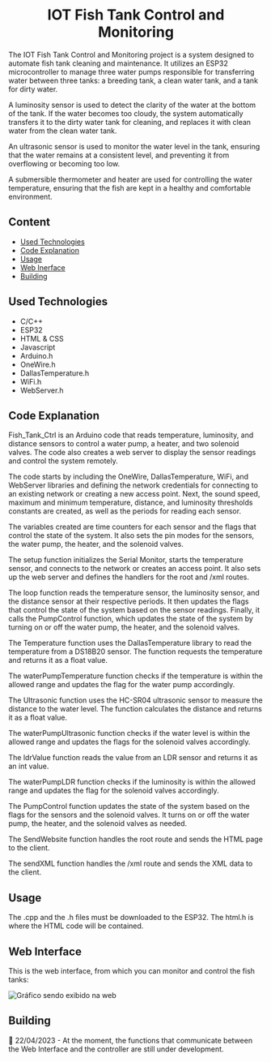 <h1 align="center"> IOT Fish Tank Control and Monitoring </h1>

<p> The IOT Fish Tank Control and Monitoring project is a system designed to automate fish tank cleaning and maintenance. It utilizes an ESP32 microcontroller to manage three water pumps responsible for transferring water between three tanks: a breeding tank, a clean water tank, and a tank for dirty water.

A luminosity sensor is used to detect the clarity of the water at the bottom of the tank. If the water becomes too cloudy, the system automatically transfers it to the dirty water tank for cleaning, and replaces it with clean water from the clean water tank.

An ultrasonic sensor is used to monitor the water level in the tank, ensuring that the water remains at a consistent level, and preventing it from overflowing or becoming too low.

A submersible thermometer and heater are used for controlling the water temperature, ensuring that the fish are kept in a healthy and comfortable environment.</p>
<p></p>

<h2>Content</h2>
  <ul>
    <li><a href="#Used Technologies">Used Technologies</a></li>
    <li><a href="#Code Explanation">Code Explanation</a></li>
    <li><a href="#Usage">Usage</a></li>
    <li><a href="#Web Inerface">Web Inerface</a></li>
    <li><a href="#Building">Building</a></li>
  </ul>  

<h2>Used Technologies</h2>
<ul>
  <li>C/C++</li>
  <li>ESP32</li>
  <li>HTML & CSS</li>
  <li>Javascript</li>
  <li>Arduino.h</li>
  <li>OneWire.h</li>
  <li>DallasTemperature.h</li>
  <li>WiFi.h</li>
  <li>WebServer.h</li>
</ul>

<h2>Code Explanation</h2>
   <p>Fish_Tank_Ctrl is an Arduino code that reads temperature, luminosity, and distance sensors to control a water pump, a heater, and two solenoid valves. The code also creates a web server to display the sensor readings and control the system remotely.

The code starts by including the OneWire, DallasTemperature, WiFi, and WebServer libraries and defining the network credentials for connecting to an existing network or creating a new access point. Next, the sound speed, maximum and minimum temperature, distance, and luminosity thresholds constants are created, as well as the periods for reading each sensor.

The variables created are time counters for each sensor and the flags that control the state of the system. It also sets the pin modes for the sensors, the water pump, the heater, and the solenoid valves.

The setup function initializes the Serial Monitor, starts the temperature sensor, and connects to the network or creates an access point. It also sets up the web server and defines the handlers for the root and /xml routes.

The loop function reads the temperature sensor, the luminosity sensor, and the distance sensor at their respective periods. It then updates the flags that control the state of the system based on the sensor readings. Finally, it calls the PumpControl function, which updates the state of the system by turning on or off the water pump, the heater, and the solenoid valves.

The Temperature function uses the DallasTemperature library to read the temperature from a DS18B20 sensor. The function requests the temperature and returns it as a float value.

The waterPumpTemperature function checks if the temperature is within the allowed range and updates the flag for the water pump accordingly.

The Ultrasonic function uses the HC-SR04 ultrasonic sensor to measure the distance to the water level. The function calculates the distance and returns it as a float value.

The waterPumpUltrasonic function checks if the water level is within the allowed range and updates the flags for the solenoid valves accordingly.

The ldrValue function reads the value from an LDR sensor and returns it as an int value.

The waterPumpLDR function checks if the luminosity is within the allowed range and updates the flag for the solenoid valves accordingly.

The PumpControl function updates the state of the system based on the flags for the sensors and the solenoid valves. It turns on or off the water pump, the heater, and the solenoid valves as needed.

The SendWebsite function handles the root route and sends the HTML page to the client.

The sendXML function handles the /xml route and sends the XML data to the client.</p>

<h2>Usage</h2>
   <p>The .cpp and the .h files must be downloaded to the ESP32. The html.h is where the HTML code will be contained.</p>

<h2>Web Interface</h2>
  <p>This is the web interface, from which you can monitor and control the fish tanks:</p>
  <img src="https://user-images.githubusercontent.com/129123498/233806760-cb87e62e-f622-40d8-92cc-4343f308a9ed.png" alt="Gráfico sendo exibido na web">
  
<h2>Building</h2> 
 <p>🚧 22/04/2023 - At the moment, the functions that communicate between the Web Interface and the controller are still under development.</p>
